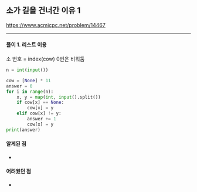 ## 소가 길을 건너간 이유 1

https://www.acmicpc.net/problem/14467

---

#### 풀이 1. 리스트 이용 
소 번호 = index(cow)
0번은 비워둠

```python
n = int(input())

cow = [None] * 11
answer = 0
for i in range(n):
    x, y = map(int, input().split())
    if cow[x] == None:
        cow[x] = y
    elif cow[x] != y:
        answer += 1
        cow[x] = y
print(answer)
```

#### 알게된 점
  + 

#### 어려웠던 점
  + 
